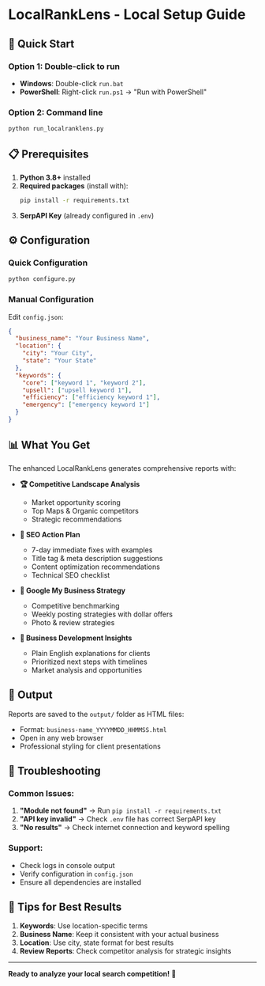 # LocalRankLens - Local Setup Guide

## 🚀 Quick Start

### Option 1: Double-click to run
- **Windows**: Double-click `run.bat`
- **PowerShell**: Right-click `run.ps1` → "Run with PowerShell"

### Option 2: Command line
```bash
python run_localranklens.py
```

## 📋 Prerequisites

1. **Python 3.8+** installed
2. **Required packages** (install with):
   ```bash
   pip install -r requirements.txt
   ```
3. **SerpAPI Key** (already configured in `.env`)

## ⚙️ Configuration

### Quick Configuration
```bash
python configure.py
```

### Manual Configuration
Edit `config.json`:
```json
{
  "business_name": "Your Business Name",
  "location": {
    "city": "Your City",
    "state": "Your State"
  },
  "keywords": {
    "core": ["keyword 1", "keyword 2"],
    "upsell": ["upsell keyword 1"],
    "efficiency": ["efficiency keyword 1"],
    "emergency": ["emergency keyword 1"]
  }
}
```

## 📊 What You Get

The enhanced LocalRankLens generates comprehensive reports with:

- **🏆 Competitive Landscape Analysis**
  - Market opportunity scoring
  - Top Maps & Organic competitors
  - Strategic recommendations

- **🚀 SEO Action Plan**
  - 7-day immediate fixes with examples
  - Title tag & meta description suggestions
  - Content optimization recommendations
  - Technical SEO checklist

- **📍 Google My Business Strategy**
  - Competitive benchmarking
  - Weekly posting strategies with dollar offers
  - Photo & review strategies

- **💼 Business Development Insights**
  - Plain English explanations for clients
  - Prioritized next steps with timelines
  - Market analysis and opportunities

## 📁 Output

Reports are saved to the `output/` folder as HTML files:
- Format: `business-name_YYYYMMDD_HHMMSS.html`
- Open in any web browser
- Professional styling for client presentations

## 🔧 Troubleshooting

### Common Issues:
1. **"Module not found"** → Run `pip install -r requirements.txt`
2. **"API key invalid"** → Check `.env` file has correct SerpAPI key
3. **"No results"** → Check internet connection and keyword spelling

### Support:
- Check logs in console output
- Verify configuration in `config.json`
- Ensure all dependencies are installed

## 🎯 Tips for Best Results

1. **Keywords**: Use location-specific terms
2. **Business Name**: Keep it consistent with your actual business
3. **Location**: Use city, state format for best results
4. **Review Reports**: Check competitor analysis for strategic insights

---

**Ready to analyze your local search competition!** 🚀
